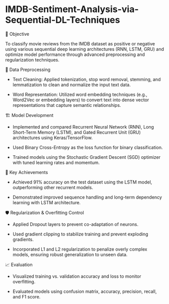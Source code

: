 # IMDB-Sentiment-Analysis-via-Sequential-DL-Techniques

🧠 Objective

To classify movie reviews from the IMDB dataset as positive or negative using various sequential deep learning architectures (RNN, LSTM, GRU) and optimize model performance through advanced preprocessing and regularization techniques.

🔄 Data Preprocessing

* Text Cleaning: Applied tokenization, stop word removal, stemming, and lemmatization to clean and normalize the input text data.

* Word Representation: Utilized word embedding techniques (e.g., Word2Vec or embedding layers) to convert text into dense vector representations that capture semantic relationships.

🏗️ Model Development

* Implemented and compared Recurrent Neural Network (RNN), Long Short-Term Memory (LSTM), and Gated Recurrent Unit (GRU) architectures using Keras/TensorFlow.

* Used Binary Cross-Entropy as the loss function for binary classification.

* Trained models using the Stochastic Gradient Descent (SGD) optimizer with tuned learning rates and momentum.

🎯 Key Achievements

* Achieved 91% accuracy on the test dataset using the LSTM model, outperforming other recurrent models.

* Demonstrated improved sequence handling and long-term dependency learning with LSTM architecture.

🛡️ Regularization & Overfitting Control

* Applied Dropout layers to prevent co-adaptation of neurons.

* Used gradient clipping to stabilize training and prevent exploding gradients.

* Incorporated L1 and L2 regularization to penalize overly complex models, ensuring robust generalization to unseen data.

📈 Evaluation

* Visualized training vs. validation accuracy and loss to monitor overfitting.

* Evaluated models using confusion matrix, accuracy, precision, recall, and F1 score.
